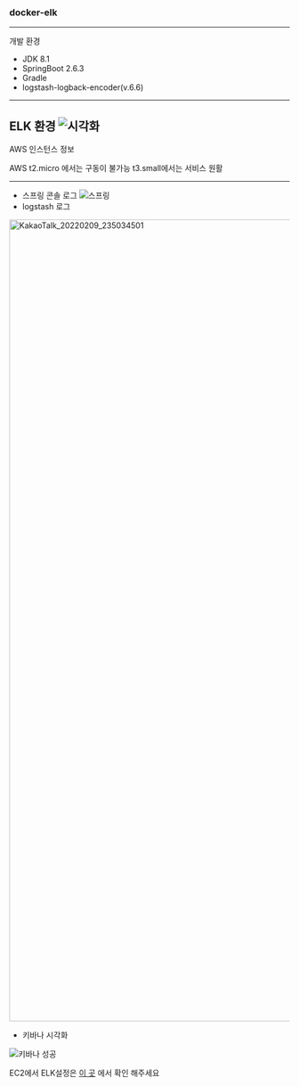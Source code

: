 ### docker-elk
---
개발 환경
* JDK 8.1
* SpringBoot 2.6.3
* Gradle
* logstash-logback-encoder(v.6.6)
---
ELK 환경 
![시각화](https://user-images.githubusercontent.com/72914519/153231789-bbc0f2fa-04da-4606-9988-1344b2ed9029.PNG)
---
AWS 인스턴스 정보

AWS t2.micro 에서는 구동이 불가능 t3.small에서는 서비스 원활


---
* 스프링 콘솔 로그 
![스프링](https://user-images.githubusercontent.com/72914519/153233099-6240c81e-53a4-4855-8de4-35d072726c7b.PNG)
* logstash 로그
<img width="1440" alt="KakaoTalk_20220209_235034501" src="https://user-images.githubusercontent.com/72914519/153233287-f9636e8c-8bdb-4edd-a017-b4a6225a740b.png">

* 키바나 시각화

![키바나 성공](https://user-images.githubusercontent.com/72914519/153233371-6f9cdf0d-1881-444e-965c-4d74dc100093.PNG)


EC2에서 ELK설정은 [이 곳](https://thisisthat-it.tistory.com/) 에서 확인 해주세요
